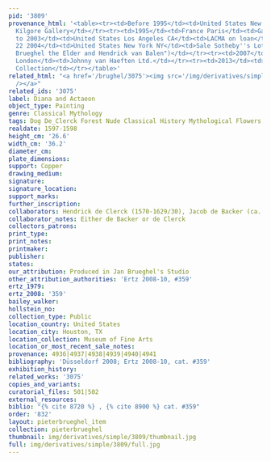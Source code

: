 ```yaml
---
pid: '3809'
provenance_html: '<table><tr><td>Before 1995</td><td>United States New York NY</td><td>Jack
  Kilgore Gallery</td></tr><tr><td>1995</td><td>France Paris</td><td>Galerie Moatti</td></tr><tr><td>1995
  to 2003</td><td>United States Los Angeles CA</td><td>LACMA on loan</td></tr><tr><td>Jan
  22 2004</td><td>United States New York NY</td><td>Sale Sotheby''s Lot #29 (as "Jan
  Brueghel the Elder and Hendrick van Balen")</td></tr><tr><td>2007</td><td>England
  London</td><td>Johnny van Haeften Ltd.</td></tr><tr><td>2013</td><td></td><td>Private
  Collection</td></tr></table>'
related_html: "<a href='/brughel/3075'><img src='/img/derivatives/simple/3075/thumbnail.jpg'
  /></a>"
related_ids: '3075'
label: Diana and Actaeon
object_type: Painting
genre: Classical Mythology
tags: Dog De_Clerck Forest Nude Classical History Mythological Flowers Shells
realdate: 1597-1598
height_cm: '26.6'
width_cm: '36.2'
diameter_cm: 
plate_dimensions: 
support: Copper
drawing_medium: 
signature: 
signature_location: 
support_marks: 
further_inscription: 
collaborators: Hendrick de Clerck (1570-1629/30), Jacob de Backer (ca. 1560-1590/91)
collaborator_notes: Either de Backer or de Clerck
collectors_patrons: 
print_type: 
print_notes: 
printmaker: 
publisher: 
states: 
our_attribution: Produced in Jan Brueghel's Studio
other_attribution_authorities: 'Ertz 2008-10, #359'
ertz_1979: 
ertz_2008: '359'
bailey_walker: 
hollstein_no: 
collection_type: Public
location_country: United States
location_city: Houston, TX
location_collection: Museum of Fine Arts
location_or_most_recent_sale_notes: 
provenance: 4936|4937|4938|4939|4940|4941
bibliography: 'Düsseldorf 2008; Ertz 2008-10, cat. #359'
exhibition_history: 
related_works: '3075'
copies_and_variants: 
curatorial_files: 501|502
external_resources: 
biblio: "{% cite 8720 %} , {% cite 8900 %} cat. #359"
order: '832'
layout: pieterbrueghel_item
collection: pieterbrueghel
thumbnail: img/derivatives/simple/3809/thumbnail.jpg
full: img/derivatives/simple/3809/full.jpg
---
```

